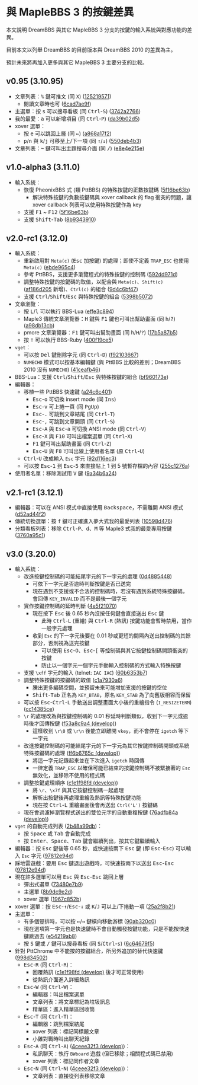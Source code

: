 # 與 MapleBBS 3 的按鍵差異

本文說明 DreamBBS 與其它 MapleBBS 3 分支的按鍵的輸入系統與對應功能的差異。

目前本文以列舉 DreamBBS 的目前版本與 DreamBBS 2010 的差異為主。

預計未來將再加入更多與其它 MapleBBS 3 主要分支的比較。

## v0.95 (3.10.95)
- 文章列表：<kbd>%</kbd> 鍵可推文 (同 <kbd>X</kbd>) ([125219571](https://github.com/ccns/dreambbs/commit/12521957189b4da9a44ff30ab0259e6e824561dc))
    - 閱讀文章時也可 ([6cad7ae9f](https://github.com/ccns/dreambbs/commit/6cad7ae9f31b7b32731ca8b1ad75f64b25edfd14))
- 主選單：按 <kbd>s</kbd> 可以搜尋看板 (同 <kbd>Ctrl</kbd>-<kbd>S</kbd>) ([3742a2766](https://github.com/ccns/dreambbs/commit/3742a27669ce517bb00c58f6f9cbd74137eeea35))
- 我的最愛：<kbd>a</kbd> 可以新增項目 (同 <kbd>Ctrl</kbd>-<kbd>P</kbd>) ([da39b02d5](https://github.com/ccns/dreambbs/commit/da39b02d5ca2ef4f196dfa3d319c2ac47f33789a))
- xover 選單：
    - 按 <kbd>e</kbd> 可以跳回上層 (同 <kbd>←</kbd>) ([a868a17f2](https://github.com/ccns/dreambbs/commit/a868a17f2fdb7cb50a61c2099cbbf5f840a42577))
    - <kbd>p</kbd>/<kbd>n</kbd> 與 <kbd>k</kbd>/<kbd>j</kbd> 可移至上/下一項 (同 <kbd>↑</kbd>/<kbd>↓</kbd>) ([550deb4b3](https://github.com/ccns/dreambbs/commit/550deb4b30ab209c920799611976d22f55c3a052))
- 文章列表：<kbd>~</kbd> 鍵可叫出主題搜尋介面 (同 <kbd>/</kbd>) ([e8e4e215e](https://github.com/ccns/dreambbs/commit/e8e4e215e43e2b4e5357809930e61b44ea10de9a))

## v1.0-alpha3 (3.11.0)
- 輸入系統：
    - 恢復 PheonixBBS 式 (類 PttBBS) 的特殊按鍵的正數按鍵碼 ([5f16be63b](https://github.com/ccns/dreambbs/commit/5f16be63bb8776c07bb01276ac06b637fe0b9192))
        - 解決特殊按鍵的負數按鍵碼與 xover callback 的 flag 衝突的問題，讓 xover callback 列表可以使用特殊按鍵作為 key
    - 支援 <kbd>F1</kbd> ~ <kbd>F12</kbd> ([5f16be63b](https://github.com/ccns/dreambbs/commit/5f16be63bb8776c07bb01276ac06b637fe0b9192))
    - 支援 <kbd>Shift</kbd>-<kbd>Tab</kbd> ([8b9343910](https://github.com/ccns/dreambbs/commit/8b934391017e9355f301308d087adb75248be843))

## v2.0-rc1 (3.12.0)
- 輸入系統：
    - 重新啟用對 `Meta(c)` (<kbd>Esc</kbd> 加按鍵) 的處理；即使不定義 `TRAP_ESC` 也使用 `Meta(c)` ([ebde965c4](https://github.com/ccns/dreambbs/commit/ebde965c4bc0c147825e081590f93c592ae840fb))
    - 參考 PttBBS，支援更多瀏覽程式的特殊按鍵的控制碼 ([592dd971d](https://github.com/ccns/dreambbs/commit/592dd971d1dc93dbc73ae7bba4a170824abe54b3))
    - 調整特殊按鍵的按鍵碼的取值，以配合與 `Meta(c)`、`Shift(c)` ([af186d205](https://github.com/ccns/dreambbs/commit/af186d205ed35ecb1580d5b64fbcb335a73ae384) 新增)、`Ctrl(c)` 的組合 ([9d4c6bf47](https://github.com/ccns/dreambbs/commit/9d4c6bf47824717c1514972648591851b1c50683))
    - 支援 <kbd>Ctrl</kbd>/<kbd>Shift</kbd>/<kbd>Esc</kbd> 與特殊按鍵的組合 ([5398b5072](https://github.com/ccns/dreambbs/commit/5398b50721cd651f90377bcd90eb4285dc894e7e))
- 文章瀏覽：
    - 按 <kbd>L</kbd>/<kbd>l</kbd> 可以執行 BBS-Lua ([effe3c894](https://github.com/ccns/dreambbs/commit/effe3c894389f9b0d954ce7ec0e0ada8da91811d))
    - Maple3 傳統文章瀏覽器：<kbd>H</kbd> 鍵與 <kbd>F1</kbd> 鍵也可叫出幫助畫面 (同 <kbd>h</kbd>/<kbd>?</kbd>) ([a98db13cb](https://github.com/ccns/dreambbs/commit/a98db13cbcb108fe2a7050a16b0156bcad792691))
    - pmore 文章瀏覽器：<kbd>F1</kbd> 鍵可叫出幫助畫面 (同 <kbd>h</kbd>/<kbd>H</kbd>/<kbd>?</kbd>) ([17b5a87b5](https://github.com/ccns/dreambbs/commit/17b5a87b52e3520792d29871bfc14850dcd9c972))
    - 按 <kbd>!</kbd> 可以執行 BBS-Ruby ([400f19ce5](https://github.com/ccns/dreambbs/commit/400f19ce52c1416fae6ad78a0545af2bfb17d441))
- `vget`：
    - 可以按 <kbd>Del</kbd> 鍵刪除字元 (同 <kbd>Ctrl</kbd>-<kbd>D</kbd>) ([f92103667](https://github.com/ccns/dreambbs/commit/f92103667f8caf646064643253891c4bcd9dac62))
    - `NUMECHO` 模式可以按基本編輯鍵 (與 PttBBS 比較的差別；DreamBBS 2010 沒有 `NUMECHO`) ([41ceafb46](https://github.com/ccns/dreambbs/commit/41ceafb468887caba7a65c88eeb97587e19ece9f))
- BBS-Lua：支援 <kbd>Ctrl</kbd>/<kbd>Shift</kbd>/<kbd>Esc</kbd> 與特殊按鍵的組合 ([bf960173e](https://github.com/ccns/dreambbs/commit/bf960173eaf42f8cfdeccd806b96556d59668907))
- 編輯器：
    - 移植一些 PttBBS 快速鍵 ([a24c6c401](https://github.com/ccns/dreambbs/commit/a24c6c401cacdeadd71f46474627f8ea1cb1c36d))
        - <kbd>Esc</kbd>-<kbd>o</kbd> 可切換 insert mode (同 <kbd>Ins</kbd>)
        - <kbd>Esc</kbd>-<kbd>v</kbd> 可上捲一頁 (同 <kbd>PgUp</kbd>)
        - <kbd>Esc</kbd>-<kbd>.</kbd> 可跳到文章結尾 (同 <kbd>Ctrl</kbd>-<kbd>T</kbd>)
        - <kbd>Esc</kbd>-<kbd>,</kbd> 可跳到文章開頭 (同 <kbd>Ctrl</kbd>-<kbd>S</kbd>)
        - <kbd>Esc</kbd>-<kbd>A</kbd> 與 <kbd>Esc</kbd>-<kbd>a</kbd> 可切換 ANSI mode (同 <kbd>Ctrl</kbd>-<kbd>V</kbd>)
        - <kbd>Esc</kbd>-<kbd>X</kbd> 與 <kbd>F10</kbd> 可叫出檔案選單 (同 <kbd>Ctrl</kbd>-<kbd>X</kbd>)
        - <kbd>F1</kbd> 鍵可叫出幫助畫面 (同 <kbd>Ctrl</kbd>-<kbd>Z</kbd>)
        - <kbd>Esc</kbd>-<kbd>U</kbd> 與 <kbd>F8</kbd> 可叫出線上使用者名單 (原 <kbd>Ctrl</kbd>-<kbd>U</kbd>)
    - <kbd>Ctrl</kbd>-<kbd>U</kbd> 改成輸入 `Esc` 字元 ([92d116ec3](https://github.com/ccns/dreambbs/commit/92d116ec372ff39ec6b7b9d39cef8eea0c3144c9))
    - 可以按 <kbd>Esc</kbd>-<kbd>1</kbd> 到 <kbd>Esc</kbd>-<kbd>5</kbd> 來直接貼上 1 到 5 號暫存檔的內容 ([255c1276a](https://github.com/ccns/dreambbs/commit/255c1276afba8e7a4153febe1c56148c3d78c9b2))
- 使用者名單：移除測試用 <kbd>V</kbd> 鍵 ([9a34b6a24](https://github.com/ccns/dreambbs/commit/9a34b6a249d2a8866d448cf7cf039b8ec0860cc6))

## v2.1-rc1 (3.12.1)
- 編輯器：可以在 ANSI 模式中直接使用 <kbd>Backspace</kbd>，不需離開 ANSI 模式 ([d52ad44f2](https://github.com/ccns/dreambbs/commit/d52ad44f29c75765ce573833fed2a9eeb02620ff))
- 傳統切換選單：按 <kbd>f</kbd> 鍵可正確進入夢大式我的最愛列表 ([10598d476](https://github.com/ccns/dreambbs/commit/10598d476749b00bd3ee415d2caefa35b29aadc0))
- 分類看板列表：移除 <kbd>Ctrl</kbd>-<kbd>P</kbd>、<kbd>d</kbd>、<kbd>M</kbd> 等 Maple3 式我的最愛專用按鍵 ([3760a95c1](https://github.com/ccns/dreambbs/commit/3760a95c1be5ba7caa0199fac831484be6735408))

## v3.0 (3.20.0)
- 輸入系統：
    - 改進按鍵控制碼的可能結尾字元的下一字元的處理 ([0d4885448](https://github.com/ccns/dreambbs/commit/0d48854480c3e49d63508880a23337b80d7c1436))
        - 可依下一字元是否逾時判斷按鍵是否已送完
        - 現在遇到不支援或不合法的控制碼時，若沒有遇到系統特殊按鍵碼，會回傳 `KEY_INVALID` 而不是最後一個字元
    - 實作按鍵控制碼的延時判斷 ([4e5f21070](https://github.com/ccns/dreambbs/commit/4e5f21070d50d765d02a87c6cee29dba80dd0fb4))
        - 現在按下 <kbd>Esc</kbd> 後 0.65 秒內沒按任何鍵會直接送出 <kbd>Esc</kbd> 鍵
            - 此時 <kbd>Ctrl</kbd>-<kbd>L</kbd> (重繪) 與 <kbd>Ctrl</kbd>-<kbd>R</kbd> (熱訊) 按鍵功能會暫時禁用，當作一般字元處理
        - 收到 `Esc` 的下一字元後要在 0.01 秒或更短的間隔內送出控制碼的其餘部分，否則視為送完按鍵
            - 可以使用 <kbd>Esc</kbd>-<kbd>O</kbd>、<kbd>Esc</kbd>-<kbd>[</kbd> 等控制碼與其它按鍵控制碼開頭衝突的按鍵
            - 防止以一個字元一個字元手動輸入控制碼的方式輸入特殊按鍵
    - 支援 `\xff` 字元的輸入 (telnet: `IAC IAC`) ([60b6353b7](https://github.com/ccns/dreambbs/commit/60b6353b7c108472dd07ce557e0ecbbf786bb55f))
    - 調整特殊按鍵的按鍵碼的取值 ([c1a7930a6](https://github.com/ccns/dreambbs/commit/c1a7930a6becc9031e3398eea45667f3c9bb7f43))
        - 騰出更多編碼空間，並預留未來可能增加支援的按鍵的空位
        - <kbd>Shift</kbd>-<kbd>Tab</kbd> 正名為 `KEY_BTAB`，原名 `KEY_STAB` 為了向舊版相容而保留
    - 可以按 <kbd>Esc</kbd>-<kbd>Ctrl</kbd>-<kbd>L</kbd> 手動送出調整畫面大小後的重繪指令 (`I_RESIZETERM`) ([cc14385ce](https://github.com/ccns/dreambbs/commit/cc14385ce7346d18aaf71a1469d77ce477ee5a1a))
    - `\r` 的處理改為與按鍵控制碼的 0.01 秒延時判斷類似，收到下一字元或逾時後才回傳按鍵 ([f53a8c9a4 (develop)](https://github.com/IepIweidieng/dreambbs/commit/f53a8c9a4e10c1f82dadde928415698f3ba2a587))
        - 這樣收到 `\r\0` 或 `\r\n` 後能立即離開 `vkey`，而不會停在 `igetch` 等下一字元
    - 改進按鍵控制碼的可能結尾字元的下一字元為其它按鍵控制碼開頭或系統特殊按鍵碼的處理 ([ff6b6765c (develop)](https://github.com/IepIweidieng/dreambbs/commit/ff6b6765c2c6c8d7c234daca0e0e6ec818e23343))
        - 將這一字元記錄起來並在下次進入 `igetch` 時回傳
        - 一律定義 `TRAP_ESC` 以確保可能已結束的按鍵控制碼不被緊接著的 `Esc` 無效化，並移除不使用的程式碼
    - 調整按鍵處理順序 ([c1e1f98fd (develop)](https://github.com/IepIweidieng/dreambbs/commit/c1e1f98fdf87bf8b91d84bf0cc45dfccc91e1c40))
        - 將 `\r`、`\x7f` 與其它按鍵控制碼一起處理
        - 解析出按鍵後再處理重繪及熱訊等特殊按鍵功能
        - 現在按 <kbd>Ctrl</kbd>-<kbd>L</kbd> 重繪畫面後會再送出 `Ctrl('L')` 按鍵碼
    - 現在會過濾掉瀏覽程式送出的雙位元字的自動重複按鍵 ([76adfb84a (develop)](https://github.com/IepIweidieng/dreambbs/commit/76adfb84ab008bc88a7fb718e5b94a2fce6e52ba))
- `vget` 的自動完成列表 ([2b48a99db](https://github.com/ccns/dreambbs/commit/2b48a99dbdbcdff4ed16cfbfa0311b5b20a262a8))：
    - 按 <kbd>Space</kbd> 或 <kbd>Tab</kbd> 會自動完成
    - 按 <kbd>Enter</kbd>、<kbd>Space</kbd>、<kbd>Tab</kbd> 鍵會繼續列出，按其它鍵繼續輸入
- 編輯器：按 <kbd>Esc</kbd> 鍵後等 0.65 秒，或快速按兩下 <kbd>Esc</kbd> 鍵 (即 <kbd>Esc</kbd>-<kbd>Esc</kbd>) 可以輸入 `Esc` 字元 ([97812e94d](https://github.com/ccns/dreambbs/commit/97812e94d5d8bd7392a53f7dc1335e8c3a3c1c07))
- 踩地雷遊戲：要用 <kbd>Esc</kbd> 鍵退出遊戲時，可快速按兩下以送出 <kbd>Esc</kbd>-<kbd>Esc</kbd> ([97812e94d](https://github.com/ccns/dreambbs/commit/97812e94d5d8bd7392a53f7dc1335e8c3a3c1c07))
- 現在許多選單可以用 <kbd>Esc</kbd> 與 <kbd>Esc</kbd>-<kbd>Esc</kbd> 跳回上層
    - 彈出式選單 ([73480e7b9](https://github.com/ccns/dreambbs/commit/73480e7b955996df67e7958f8b710e92c62a775b))
    - 主選單 ([8b9dc9e2d](https://github.com/ccns/dreambbs/commit/8b9dc9e2ddf74702a93b202e883aaba2b56f3bb4))
    - xover 選單 ([1967c852b](https://github.com/ccns/dreambbs/commit/1967c852b9a11480fd2aa6f36a2cd102fff564c7))
- xover 選單：按 <kbd>Esc</kbd>-<kbd>↑</kbd>/<kbd>Esc</kbd>-<kbd>↓</kbd> 或 <kbd>K</kbd>/<kbd>J</kbd> 可以上/下捲動一項  ([25a2f8b21](https://github.com/ccns/dreambbs/commit/25a2f8b21a93921f2071fbd3843ef86f622df927))
- 主選單：
    - 有多個豎排時，可以按 <kbd>←</kbd>/<kbd>→</kbd> 鍵橫向移動游標 ([90ab320c0](https://github.com/ccns/dreambbs/commit/90ab320c0dd16bbb43184f7639150ee6c6ed9319))
    - 現在選項第一字元也是快速鍵時不會自動觸發按鍵功能，只是不能按快速鍵跳過去 ([e54219ab8](https://github.com/ccns/dreambbs/commit/e54219ab8b3a520d616613d2cc208e476e6ace43))
    - 按 <kbd>S</kbd> 鍵或 <kbd>/</kbd> 鍵可以搜尋看板 (同 <kbd>S</kbd>/<kbd>Ctrl</kbd>-<kbd>s</kbd>) ([6c64679f5](https://github.com/ccns/dreambbs/commit/6c64679f5853600b03a83aa84744fc18054d14fd))
- 針對 PttChrome 中不能按的按鍵組合，所另外追加的替代快速鍵 ([998d34502](https://github.com/ccns/dreambbs/commit/998d3450214be77323b86974270ea47ae1e19d0a))
    - <kbd>Esc</kbd>-<kbd>R</kbd> (同 <kbd>Ctrl</kbd>-<kbd>R</kbd>)：
        - 回覆熱訊 ([c1e1f98fd (develop)](https://github.com/IepIweidieng/dreambbs/commit/c1e1f98fdf87bf8b91d84bf0cc45dfccc91e1c40) 後才可正常使用)
        - 從熱訊介面進入詳細熱訊
    - <kbd>Esc</kbd>-<kbd>W</kbd> (同 <kbd>Ctrl</kbd>-<kbd>W</kbd>)：
        - 編輯器：叫出檔案選單
        - 文章列表：將文章標記為垃圾訊息
        - 精華區：進入精華區回收筒
    - <kbd>Esc</kbd>-<kbd>T</kbd> (同 <kbd>Ctrl</kbd>-<kbd>T</kbd>)：
        - 編輯器：跳到檔案結尾
        - xover 列表：標記同標題文章
        - 小雞對戰時叫出聊天紀錄
    - <kbd>Esc</kbd>-<kbd>A</kbd> (同 <kbd>Ctrl</kbd>-<kbd>A</kbd>) ([4ceee32f3 (develop)](https://github.com/IepIweidieng/dreambbs/commit/4ceee32f3a931626a72022082dea016701609bb0))：
       - 私訊聊天：執行 `BWboard` 遊戲 (但已移除；相關程式碼已禁用)
       - xover 列表：標記同作者文章
    - <kbd>Esc</kbd>-<kbd>N</kbd> (同 <kbd>Ctrl</kbd>-<kbd>N</kbd>) ([4ceee32f3 (develop)](https://github.com/IepIweidieng/dreambbs/commit/4ceee32f3a931626a72022082dea016701609bb0))：
       - 文章列表：直接從列表移除文章